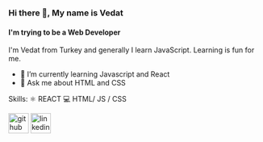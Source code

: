 

### Hi there 👋, My name is Vedat
#### I'm trying to be a Web Developer
I'm Vedat from Turkey and generally I learn JavaScript. Learning is fun for me.

- 🌱 I’m currently learning Javascript and React 
- 💬 Ask me about HTML and CSS 

Skills: 
  ⚛ REACT 
  💻 HTML/ JS / CSS
  



[<img src='https://cdn.jsdelivr.net/npm/simple-icons@3.0.1/icons/github.svg' alt='github' height='40'>](https://github.com/https://github.com/vkeycode)  [<img src='https://cdn.jsdelivr.net/npm/simple-icons@3.0.1/icons/linkedin.svg' alt='linkedin' height='40'>](https://www.linkedin.com/in/https://www.linkedin.com/in/vedat-eroglu//)  



